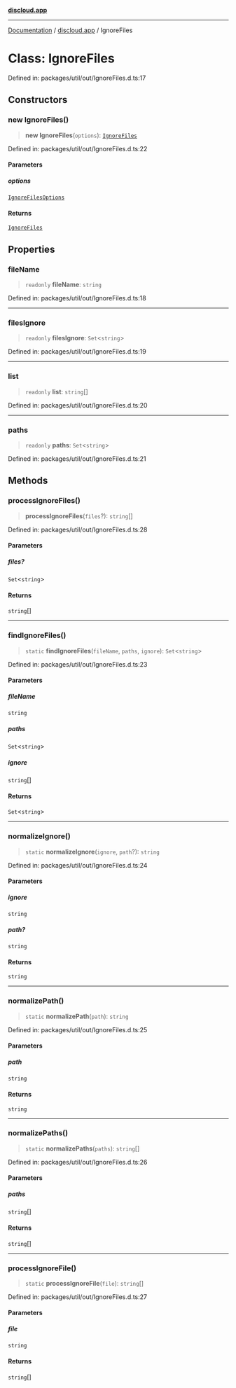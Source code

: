 [**discloud.app**](../README.md)

***

[Documentation](../../packages.md) / [discloud.app](../README.md) / IgnoreFiles

# Class: IgnoreFiles

Defined in: packages/util/out/IgnoreFiles.d.ts:17

## Constructors

### new IgnoreFiles()

> **new IgnoreFiles**(`options`): [`IgnoreFiles`](IgnoreFiles.md)

Defined in: packages/util/out/IgnoreFiles.d.ts:22

#### Parameters

##### options

[`IgnoreFilesOptions`](../interfaces/IgnoreFilesOptions.md)

#### Returns

[`IgnoreFiles`](IgnoreFiles.md)

## Properties

### fileName

> `readonly` **fileName**: `string`

Defined in: packages/util/out/IgnoreFiles.d.ts:18

***

### filesIgnore

> `readonly` **filesIgnore**: `Set`\<`string`\>

Defined in: packages/util/out/IgnoreFiles.d.ts:19

***

### list

> `readonly` **list**: `string`[]

Defined in: packages/util/out/IgnoreFiles.d.ts:20

***

### paths

> `readonly` **paths**: `Set`\<`string`\>

Defined in: packages/util/out/IgnoreFiles.d.ts:21

## Methods

### processIgnoreFiles()

> **processIgnoreFiles**(`files`?): `string`[]

Defined in: packages/util/out/IgnoreFiles.d.ts:28

#### Parameters

##### files?

`Set`\<`string`\>

#### Returns

`string`[]

***

### findIgnoreFiles()

> `static` **findIgnoreFiles**(`fileName`, `paths`, `ignore`): `Set`\<`string`\>

Defined in: packages/util/out/IgnoreFiles.d.ts:23

#### Parameters

##### fileName

`string`

##### paths

`Set`\<`string`\>

##### ignore

`string`[]

#### Returns

`Set`\<`string`\>

***

### normalizeIgnore()

> `static` **normalizeIgnore**(`ignore`, `path`?): `string`

Defined in: packages/util/out/IgnoreFiles.d.ts:24

#### Parameters

##### ignore

`string`

##### path?

`string`

#### Returns

`string`

***

### normalizePath()

> `static` **normalizePath**(`path`): `string`

Defined in: packages/util/out/IgnoreFiles.d.ts:25

#### Parameters

##### path

`string`

#### Returns

`string`

***

### normalizePaths()

> `static` **normalizePaths**(`paths`): `string`[]

Defined in: packages/util/out/IgnoreFiles.d.ts:26

#### Parameters

##### paths

`string`[]

#### Returns

`string`[]

***

### processIgnoreFile()

> `static` **processIgnoreFile**(`file`): `string`[]

Defined in: packages/util/out/IgnoreFiles.d.ts:27

#### Parameters

##### file

`string`

#### Returns

`string`[]
